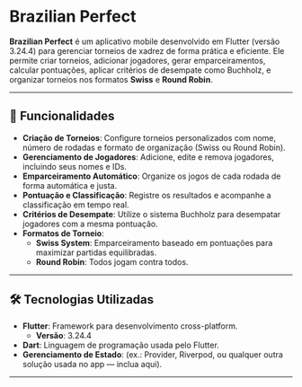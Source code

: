 # Brazilian Perfect  

**Brazilian Perfect** é um aplicativo mobile desenvolvido em Flutter (versão 3.24.4) para gerenciar torneios de xadrez de forma prática e eficiente. Ele permite criar torneios, adicionar jogadores, gerar emparceiramentos, calcular pontuações, aplicar critérios de desempate como Buchholz, e organizar torneios nos formatos **Swiss** e **Round Robin**.

---

## 🚀 Funcionalidades

- **Criação de Torneios**: Configure torneios personalizados com nome, número de rodadas e formato de organização (Swiss ou Round Robin).  
- **Gerenciamento de Jogadores**: Adicione, edite e remova jogadores, incluindo seus nomes e IDs.  
- **Emparceiramento Automático**: Organize os jogos de cada rodada de forma automática e justa.  
- **Pontuação e Classificação**: Registre os resultados e acompanhe a classificação em tempo real.  
- **Critérios de Desempate**: Utilize o sistema Buchholz para desempatar jogadores com a mesma pontuação.  
- **Formatos de Torneio**:
  - **Swiss System**: Emparceiramento baseado em pontuações para maximizar partidas equilibradas.
  - **Round Robin**: Todos jogam contra todos.  

---

## 🛠️ Tecnologias Utilizadas

- **Flutter**: Framework para desenvolvimento cross-platform.  
  - **Versão**: 3.24.4
- **Dart**: Linguagem de programação usada pelo Flutter.  
- **Gerenciamento de Estado**: (ex.: Provider, Riverpod, ou qualquer outra solução usada no app — inclua aqui).  

---
